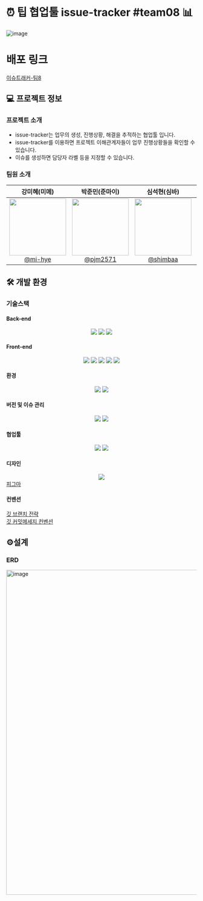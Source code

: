 
# ⏰ 팁 협업툴 issue-tracker #team08 📊

![image](https://github.com/codesquad-masters2024-team08/issue-tracker/assets/57825133/ad4ec482-7d71-42a2-8d50-dfd1c91e7328)

# 배포 링크

[이슈트래커-팀8](https://issue-tracker-team08.site/)

## 💻 프로젝트 정보

### 프로젝트 소개

- issue-tracker는 업무의 생성, 진행상황, 해결을 추적하는 협업툴 입니다.
- issue-tracker를 이용하면 프로젝트 이해관계자들이 업무 진행상황들을 확인할 수 있습니다.
- 이슈를 생성하면 담당자 라벨 등을 지정할 수 있습니다.

### 팀원 소개

<table>
<thead>
<tr>
<th align="center"><strong>강미혜(미메)</strong></th>
<th align="center"><strong>박준민(준마이)</strong></th>
<th align="center"><strong>심석현(심바)</strong></th>
<th align="center"><strong>이수현(망고)</strong></th>
</tr>
</thead>
<tbody>
<tr>
<td align="center"><a href="https://github.com/mi-hye"><img src="https://avatars.githubusercontent.com/u/57440192?v=4" height="150" width="150" style="max-width: 100%;"> <br> @mi-hye</a></td>
<td align="center"><a href="https://github.com/pjm2571"><img src="https://avatars.githubusercontent.com/u/97939207?v=4" height="150" width="150" style="max-width: 100%;"> <br> @pjm2571</a></td>
<td align="center"><a href="https://github.com/shimbaa"><img src="https://avatars.githubusercontent.com/u/85946481?v=4" height="150" width="150" style="max-width: 100%;"> <br> @shimbaa</a></td>
<td align="center"><a href="https://github.com/growth-mango"><img src="https://avatars.githubusercontent.com/u/57825133?s=96&v=4" height="150" width="150" style="max-width: 100%;"> <br> @growth-mango</a></td>
</tr>
</tbody>
</table>

## 🛠️ 개발 환경

### 기술스택

#### Back-end

<div align=center> 
  <img src="https://img.shields.io/badge/java-007396?style=for-the-badge&logo=java&logoColor=white">
  <img src="https://img.shields.io/badge/springboot-6DB33F?style=for-the-badge&logo=springboot&logoColor=white">
  <img src="https://img.shields.io/badge/mysql-4479A1?style=for-the-badge&logo=mysql&logoColor=white">
 </div>

#### Front-end

<div align=center> 
  <img src="https://img.shields.io/badge/createreactapp-09D3AC?style=for-the-badge&logo=createreactapp&logoColor=white">
  <img src="https://img.shields.io/badge/reactquery-FF4154?style=for-the-badge&logo=reactquery&logoColor=white">
  <img src="https://img.shields.io/badge/reactrouter-CA4245?style=for-the-badge&logo=reactrouter&logoColor=white">
  <img src="https://img.shields.io/badge/tailwindcss-06B6D4?style=for-the-badge&logo=tailwindcss&logoColor=white">
  <img src="https://img.shields.io/badge/typescript-3178C6?style=for-the-badge&logo=typescript&logoColor=white">
  </div>

#### 환경

<div align=center> 
<img src="https://img.shields.io/badge/amazons3-569A31?style=for-the-badge&logo=amazons3&logoColor=white">
<img src="https://img.shields.io/badge/amazonec2-FF9900?style=for-the-badge&logo=amazonec2&logoColor=white">
 </div>

#### 버전 및 이슈 관리

<div align=center> 
<img src="https://img.shields.io/badge/github-181717?style=for-the-badge&logo=github&logoColor=white">
<img src="https://img.shields.io/badge/githubactions-2088FF?style=for-the-badge&logo=githubactions&logoColor=white">
 </div>

#### 협업툴

<div align=center> 
<img src="https://img.shields.io/badge/slack-4A154B?style=for-the-badge&logo=slack&logoColor=white">
<img src="https://img.shields.io/badge/notion-000000?style=for-the-badge&logo=notion&logoColor=white">
 </div>

#### 디자인

<div align=center> 
<img src="https://img.shields.io/badge/figma-F24E1E?style=for-the-badge&logo=figma&logoColor=white">
 </div>
<a href="https://www.figma.com/file/Mx4mDJGfRZZ5wdoBWFw5UX/FE_%EC%9D%B4%EC%8A%88%ED%8A%B8%EB%9E%98%EC%BB%A4?type=design&node-id=32-242&mode=design">피그마</a><br>

#### 컨벤션

<a href="https://motley-satin-81e.notion.site/9dcb83e4c07e4e8f8dcd793ada1a78d1?pvs=4">깃 브랜치 전략</a><br>
<a href="https://motley-satin-81e.notion.site/Git-9b5e490834234e83849dc70fd8d529eb?pvs=4">깃 커밋메세지 컨벤션</a>

## ⚙️설계

### ERD

<a href="https://dbdiagram.io/d/6624809203593b6b6186b126"><img width="857" alt="image" src="https://github.com/codesquad-masters2024-team08/issue-tracker/assets/57825133/a5f46e53-adab-4cb3-a582-83dfbfe39b0b">
